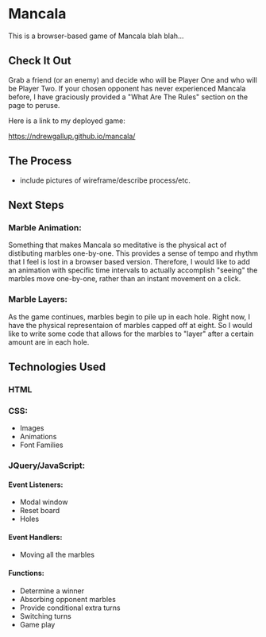 
# **Mancala**



This is a browser-based game of Mancala blah blah...

## Check It Out

Grab a friend (or an enemy) and decide who will be Player One and who will be Player Two. If your chosen opponent has never experienced Mancala before, I have graciously provided a "What Are The Rules" section on the page to peruse.  

Here is a link to my deployed game:

<https://ndrewgallup.github.io/mancala/>

## The Process

- include pictures of wireframe/describe process/etc.


## Next Steps

### Marble Animation:

Something that makes Mancala so meditative is the physical act of distibuting marbles one-by-one. This provides a sense of tempo and rhythm that I feel is lost in a browser based version. Therefore, I would like to add an animation with specific time intervals to actually accomplish "seeing" the marbles move one-by-one, rather than an instant movement on a click. 

### Marble Layers:
As the game continues, marbles begin to pile up in each hole. Right now, I have the physical representaion of marbles capped off at eight. So I would like to write some code that allows for the marbles to "layer" after a certain amount are in each hole. 




## Technologies Used

### HTML
### CSS:
- Images
- Animations
- Font Families


### JQuery/JavaScript:
#### Event Listeners:

- Modal window
- Reset board
- Holes

#### Event Handlers:

- Moving all the marbles

#### Functions:
- Determine a winner
- Absorbing opponent marbles
- Provide conditional extra turns
- Switching turns
- Game play





